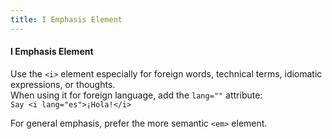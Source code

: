 ```yaml
---
title: I Emphasis Element
---
```


#### I Emphasis Element

Use the `<i>` element especially for foreign words, technical terms, idiomatic expressions, or thoughts.  
When using it for foreign language, add the `lang=""` attribute:  
`Say <i lang="es">¡Hola!</i>`

For general emphasis, prefer the more semantic `<em>` element.